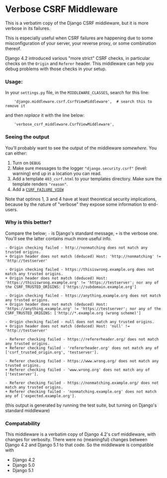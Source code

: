 # Verbose CSRF Middleware

This is a verbatim copy of the Django CSRF middleware, but it is more verbose in its failures.

This is especially useful when CSRF failures are happening due to some misconfiguration of your server, your reverse
proxy, or some combination thereof.

Django 4.2 introduced various "more strict" CSRF checks, in particular checks on the `Origin` and `Referer` header.
This middleware can help you debug problems with those checks in your setup.

### Usage:

In your `settings.py` file, in the `MIDDLEWARE_CLASSES`, search for this line:

```
    'django.middleware.csrf.CsrfViewMiddleware',  # search this to remove it
```

and then _replace_ it with the line below:

```
    'verbose_csrf_middleware.CsrfViewMiddleware',
```

### Seeing the output

You'll probably want to see the output of the middleware _somewhere_. You can either:

1. Turn on `DEBUG`
2. Make sure messages to the logger `"django.security.csrf"` (level: warning) end up in a location you can read.
3. Add a template `403_csrf.html` to your templates directory. Make sure the template renders `"reason"`.
4. Add a [`CSRF_FAILURE_VIEW`](https://docs.djangoproject.com/en/dev/ref/settings/#csrf-failure-view)

Note that optinos 1, 3 and 4 have at least theoretical security implications, because by the nature of "verbose" they
expose some information to end-users.

### Why is this better?

Compare the below; `-` is Django's standard message, `+` is the verbose one. You'll see the latter contains much more
useful info.

```
- Origin checking failed - http://nonmatching does not match any trusted origins.
+ Origin header does not match (deduced) Host: 'http://nonmatching' != 'http://testserver'

- Origin checking failed - https://thisiswrong.example.org does not match any trusted origins.
+ Origin header does not match (deduced) Host: 'https://thisiswrong.example.org' != 'https://testserver'; nor any of the CSRF_TRUSTED_ORIGINS: ['https://subdomain.example.org']

- Origin checking failed - https://anything.example.org does not match any trusted origins.
+ Origin header does not match (deduced) Host: 'https://anything.example.org' != 'https://testserver'; nor any of the CSRF_TRUSTED_ORIGINS: ['http://*.example.org (wrong scheme)']

- Origin checking failed - null does not match any trusted origins.
+ Origin header does not match (deduced) Host: 'null' != 'http://testserver'

- Referer checking failed - https://refererheader.org/ does not match any trusted origins.
+ Referer checking failed - 'refererheader.org' does not match any of ['csrf_trusted_origin.org', 'testserver'].

- Referer checking failed - https://www.wrong.org/ does not match any trusted origins.
+ Referer checking failed - 'www.wrong.org' does not match any of ['testserver'].

- Referer checking failed - https://nonmatching.example.org/ does not match any trusted origins.
+ Referer checking failed - 'nonmatching.example.org' does not match any of ['expected.example.org'].
```

(this output is generated by running the test suite, but turning on Django's standard middleware)

### Compatability

This middleware is a verbatim copy of Django 4.2's csrf middleware, with changes for verbosity.
There were no (meaningful) changes between Django 4.2 and Django 5.1 to that code.
So the middleware is compatible with

* Django 4.2
* Django 5.0
* Django 5.1
